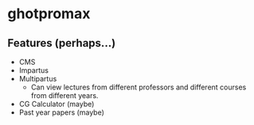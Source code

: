 # ghotpromax

## Features (perhaps...)

- CMS
- Impartus
- Multipartus
    - Can view lectures from different professors and different courses from different years. 
- CG Calculator (maybe)
- Past year papers (maybe)